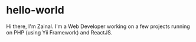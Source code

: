 # hello-world

Hi there, I'm Zainal. I'm a Web Developer working on a few projects running on PHP (using Yii Framework) and ReactJS. 

